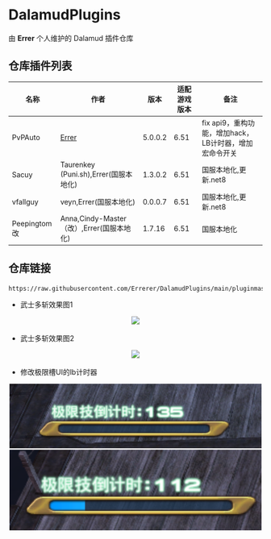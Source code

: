 # DalamudPlugins
由 **Errer** 个人维护的 Dalamud 插件仓库

## 仓库插件列表
| 名称      | 作者      | 版本 | 适配游戏版本 | 备注 |
|----------|----------|----------|----------|----------|
| PvPAuto | [Errer](https://github.com/Errerer)  | 5.0.0.2 | 6.51 | fix api9，重构功能，增加hack，LB计时器，增加宏命令开关 |
| Sacuy   | Taurenkey (Puni.sh),Errer(国服本地化)  | 1.3.0.2 | 6.51 | 国服本地化,更新.net8 |
| vfallguy   | veyn,Errer(国服本地化)  |0.0.0.7 | 6.51 | 国服本地化,更新.net8 |
| Peepingtom改   | Anna,Cindy-Master（改）,Errer(国服本地化)  |1.7.16 | 6.51 | 国服本地化 |

## 仓库链接
```
https://raw.githubusercontent.com/Errerer/DalamudPlugins/main/pluginmaster.json
```

- 武士多斩效果图1
 <div align="center">
<img src="https://github.com/Errerer/DalamudPlugins/blob/main/testgit.gif" width="500" >
</div>

- 武士多斩效果图2
 <div align="center">
<img src="https://github.com/Errerer/DalamudPlugins/blob/main/testgit2.gif" width="500" >
</div>

- 修改极限槽UI的lb计时器
 <div align="center">
<img src="https://github.com/Errerer/DalamudPlugins/blob/main/LB1.png" width="500" >
  <img src="https://github.com/Errerer/DalamudPlugins/blob/main/LB2.png" width="500" >
</div>

